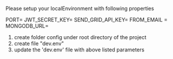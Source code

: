 Please setup your localEnvironment with following properties

PORT=<port Number>
JWT_SECRET_KEY= <Secret key for authentication using jwt>
SEND_GRID_API_KEY=<SendGRID API Key>
FROM_EMAIL = <From Email>
MONGODB_URL= <MongoDB URL>

1. create folder config under root directory of the project
2. create file "dev.env"
3. update the 'dev.env' file with above listed parameters